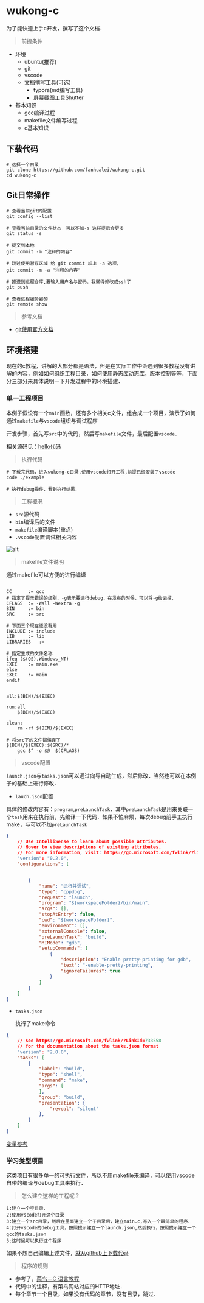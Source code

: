 # wukong-c

为了能快速上手c开发，撰写了这个文档．



> 前提条件

* 环境
  * ubuntu(推荐)
  * git
  * vscode
  * 文档撰写工具(可选)
    * typora(md编写工具)
    * 屏幕截图工具Shutter
* 基本知识
  * gcc编译过程
  * makefile文件编写过程
  * c基本知识





## 下载代码

```shell
# 选择一个目录
git clone https://github.com/fanhualei/wukong-c.git
cd wukong-c
```



## Git日常操作

```shell
# 查看当前git的配置
git config --list

# 查看当前目录的文件状态　可以不加-s 这样提示会更多
git status -s

# 提交到本地
git commit -m "注释的内容"

# 跳过使用暂存区域 给 git commit 加上 -a 选项，
git commit -m -a "注释的内容"

# 推送到远程仓库,要输入用户名与密码，我懒得修改成ssh了
git push

# 查看远程服务器的
git remote show
```


> 参考文档

* [git使用官方文档](https://www.git-scm.com/book/zh/v2)



## 环境搭建

现在的c教程，讲解的大部分都是语法，但是在实际工作中会遇到很多教程没有讲解的内容，例如如何组织工程目录，如何使用静态库动态库，版本控制等等．下面分三部分来具体说明一下开发过程中的环境搭建．



### 单一工程项目

本例子假设有一个`main`函数，还有多个相关c文件，组合成一个项目，演示了如何通过`makefile`与`vscode`组织与调试程序

开发步骤，首先写`src`中的代码，然后写`makefile`文件，最后配置`vscode`．

相关源码见：[hello代码](https://github.com/fanhualei/wukong-c/tree/master/example-hello>)



> 执行代码

```shell
# 下载完代码，进入wukong-c目录,使用vscode打开工程,前提已经安装了vscode
code ./example 

# 执行debug操作，看到执行结果．
```



> 工程概况

* `src`源代码
* `bin`编译后的文件
* `makefile`编译脚本(重点)
* `.vscode`配置调试相关内容



![alt](doc/imgs/example-hello-project.png)

> makefile文件说明

通过makefile可以方便的进行编译

```shell

CC		:= gcc
# 指定了提示错误的级别，-g表示要进行debug，在发布的时候，可以将-g给去掉．
CFLAGS  := -Wall -Wextra -g
BIN		:= bin
SRC		:= src

# 下面三个现在还没有用
INCLUDE	:= include
LIB		:= lib
LIBRARIES	:=

# 指定生成的文件名称
ifeq ($(OS),Windows_NT)
EXEC	:= main.exe
else
EXEC	:= main
endif


all:$(BIN)/$(EXEC)

run:all
	$(BIN)/$(EXEC) 

clean:
	rm -rf $(BIN)/$(EXEC)

# 将src下的文件都编译了
$(BIN)/$(EXEC):$(SRC)/*
	gcc $^ -o $@  $(CFLAGS)
```



> vscode配置

`launch.json`与`tasks.json`可以通过向导自动生成，然后修改．当然也可以在本例子的基础上进行修改．



* `lauch.json`配置

具体的修改内容有：`program`,`preLaunchTask`．其中`preLaunchTask`是用来关联一个`task`用来在执行前，先编译一下代码．如果不怕麻烦，每次debug前手工执行make，与可以不加`preLaunchTask`

```json
{
    // Use IntelliSense to learn about possible attributes.
    // Hover to view descriptions of existing attributes.
    // For more information, visit: https://go.microsoft.com/fwlink/?linkid=830387
    "version": "0.2.0",
    "configurations": [


        {
            "name": "运行并调试",
            "type": "cppdbg",
            "request": "launch",
            "program": "${workspaceFolder}/bin/main",
            "args": [],
            "stopAtEntry": false,
            "cwd": "${workspaceFolder}",
            "environment": [],
            "externalConsole": false,
            "preLaunchTask": "build",
            "MIMode": "gdb",
            "setupCommands": [
                {
                    "description": "Enable pretty-printing for gdb",
                    "text": "-enable-pretty-printing",
                    "ignoreFailures": true
                }
            ]
        }
    ]
}
```

* `tasks.json`

  执行了make命令

```json
{
    // See https://go.microsoft.com/fwlink/?LinkId=733558
    // for the documentation about the tasks.json format
    "version": "2.0.0",
    "tasks": [
        {
            "label": "build",
            "type": "shell",
            "command": "make",
            "args": [
            ],
            "group": "build",
            "presentation": {
                "reveal": "silent"
            },
        }
    ]
}
```

[变量参考](https://code.visualstudio.com/docs/editor/variables-reference)



### 学习类型项目

这类项目有很多单一的可执行文件，所以不用makefile来编译，可以使用vscode自带的编译与debug工具来执行．



> 怎么建立这样的工程呢？

```
1:建立一个空目录．
2:使用vscode打开这个目录
3:建立一个src目录，然后在里面建立一个子目录后，建立main.c,写入一个最简单的程序．
4:打开vscode的debug工具，按照提示建立一个launch.json,然后执行，按照提示建立一个gcc的tasks.json
5:这时候可以执行这个程序
```

如果不想自己编辑上述文件，[就从github上下载代码](https://github.com/fanhualei/wukong-c/tree/master/example-study)

> 程序的规则

* 参考了，[菜鸟－C 语言教程](https://www.runoob.com/cprogramming/c-tutorial.html)
* 代码中的注释，有菜鸟网站对应的HTTP地址．
* 每个章节一个目录，如果没有代码的章节，没有目录，跳过．







